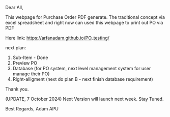 Dear All,

This webpage for Purchase Order PDF generate. The traditional concept via excel spreadsheet and right now can used this webpage to print out PO via PDF

Here link: https://arfanadam.github.io/PO_testing/

next plan:
1. Sub-Item - Done
2. Preview PO
3. Database (for PO system, next level management system for user manage their PO)
4. Right-alligment (next do plan B - next finish database requirement)

Thank you.

(UPDATE, 7 October 2024)
Next Version will launch next week.
Stay Tuned.

Best Regards,
Adam
APU
